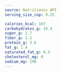 ```yaml
---
source: Nutritionix API
serving_size_cup: 0.25

calories_kcal: 107
carbohydrates_g: 19.4
sugar_g: 1.7
fiber_g: 1.2
protein_g: 3.6
fat_g: 1.4
saturated_fat_g: 0.3
cholesterol_mg: 0
sodium_mg: 198
---
```


